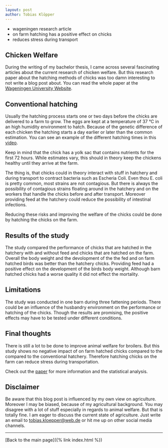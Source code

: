 ```yaml
---
layout: post
author: Tobias Klöpper
---
```


- wageningen research article
- on farm hatching has a positive effect on chicks
- reduces stress during transport

## Chicken Welfare

During the writing of my bachelor thesis, I came across several fascinating articles about the current research of chicken welfare. But this research paper about the hatching methods of chicks was too damn interesting to not write a blog post about. You can read the whole paper at the [Wageningen University Website](https://research.wur.nl/en/publications/day-old-chicken-quality-and-performance-of-broiler-chickens-from-).

## Conventional hatching

Usually the hatching process starts one or two days before the chicks are delivered to a farm to grow. The eggs are kept at a temperature of 37 °C in an high humidity environment to hatch. Because of the genetic difference of each chicken the hatching starts a day earlier or later than the common estimation. You can see an example of the different hatching times in this [video](https://vimeo.com/251148161). 

Keep in mind that the chick has a yolk sac that contains nutrients for the first 72 hours. While estimates vary, this should in theory keep the chickens healthy until they arrive at the farm. 

The thing is, that chicks could in theory interact with stuff in hatchery and during transport to contract bacteria such as Escheria Coli. Even thou E. coli is pretty common, most strains are not contagious. But there is always the possibility of contagious strains floating around in the hatchery and on the workers that handle the chicks before and after transport. Moreover providing feed at the hatchery could reduce the possibility of intestinal infections.

Reducing these risks and improving the welfare of the chicks could be done by hatching the chicks on the farm.

## Results of the study

The study compared the performance of chicks that are hatched in the hatchery with and without feed and  chicks that are hatched on the farm. Overall the body weight and the devolopment of the the fed and on farm hatched birds was better than the hatchery chicks. Providing feed had a positive effect on the development of the birds body weight. Although barn hatched chicks had a worse quality it did not effect the mortality. 

## Limitations

The study was conducted in one barn during three fattening periods. There could be an influence of the husbandry environment on the performance or hatching of the chicks. Though the results are promising, the positive effects may have to be tested under different conditions.

## Final thoughts

There is still a lot to be done to improve animal welfare for broilers. But this study shows no negative impact of on farm hatched chicks compared to the compared to the conventional hatchery. Therefore hatching chicks on the farm can reduce stress during transportation.

Check out the [paper](https://research.wur.nl/en/publications/day-old-chicken-quality-and-performance-of-broiler-chickens-from-) for more information and the statistical analysis.

## Disclaimer

Be aware that this blog post is influenced by my own view on agriculture. Moreover I may be biased, because of my agricultural background. You may disagree with a lot of stuff especially in regards to animal welfare. But that is totally fine. I am eager to discuss the current state of agriculture. Just write an email to <tobias.kloepper@web.de> or hit me up on other social media channels.

---
[Back to the main page]({% link index.html %})
